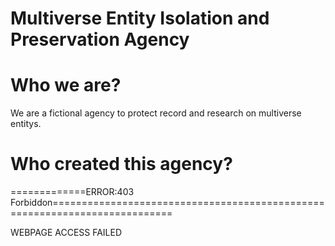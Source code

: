 # Multiverse Entity Isolation and Preservation Agency

# Who we are?

We are a fictional agency to protect record and research on multiverse entitys.

# Who created this agency?

=============ERROR:403 Forbiddon===========================================================================

WEBPAGE ACCESS FAILED

